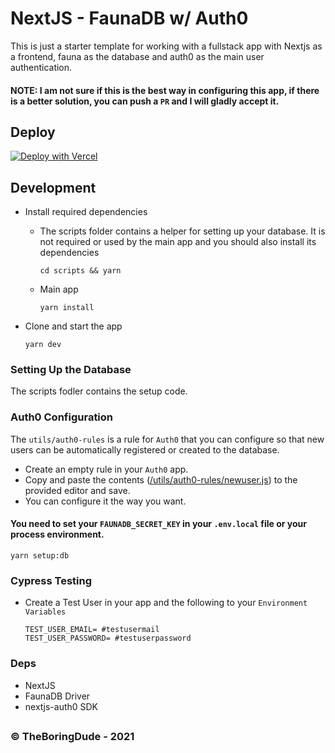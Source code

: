 # NextJS - FaunaDB w/ Auth0

This is just a starter template for working with a fullstack app with Nextjs as a frontend, fauna as the database and auth0 as the main user authentication.

#### NOTE: I am not sure if this is the best way in configuring this app, if there is a better solution, you can push a `PR` and I will gladly accept it.

## Deploy

[![Deploy with Vercel](https://vercel.com/button)](https://vercel.com/new/git/external?repository-url=https%3A%2F%2Fgithub.com%2FTheBoringDude%2Fnextjs-fauna-auth0.git&env=AUTH0_SECRET,AUTH0_BASE_URL,AUTH0_ISSUER_BASE_URL,AUTH0_CLIENT_ID,AUTH0_CLIENT_SECRET,FAUNADB_SECRET_KEY)

## Development

- Install required dependencies

  - The scripts folder contains a helper for setting up your database. It is not required or used by the main app and you should also install its dependencies

    ```
    cd scripts && yarn
    ```

  - Main app
    ```
    yarn install
    ```

- Clone and start the app
  ```
  yarn dev
  ```

### Setting Up the Database

The scripts fodler contains the setup code.

### Auth0 Configuration

The `utils/auth0-rules` is a rule for `Auth0` that you can configure so that new users can be automatically registered or created to the database.

- Create an empty rule in your `Auth0` app.
- Copy and paste the contents ([/utils/auth0-rules/newuser.js](./utils/auth0-rules/newuser.js)) to the provided editor and save.
- You can configure it the way you want.

#### You need to set your `FAUNADB_SECRET_KEY` in your `.env.local` file or your process environment.

```
yarn setup:db
```

### Cypress Testing

- Create a Test User in your app and the following to your `Environment Variables`
  ```
  TEST_USER_EMAIL= #testusermail
  TEST_USER_PASSWORD= #testuserpassword
  ```

### Deps

- NextJS
- FaunaDB Driver
- nextjs-auth0 SDK

##

### &copy; TheBoringDude - 2021
